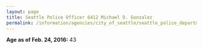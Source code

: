 ```yaml
---
layout: page
title: Seattle Police Officer 6412 Michael D. Gonzalez
permalink: /information/agencies/city_of_seattle/seattle_police_department/copbook/6412/
---
```


**Age as of Feb. 24, 2016:** 43
